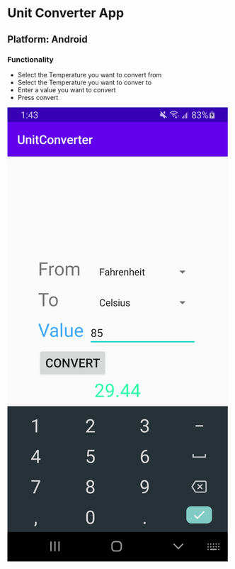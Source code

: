# Unit Converter App

## Platform: Android

### Functionality
- Select the Temperature you want to convert from
- Select the Temperature you want to conver to
- Enter a value you want to convert
- Press convert

![alt text](https://github.com/Dkaban/UnitConverterApp/blob/master/UnitConverterApp_Screenshot.jpg?raw=true)
